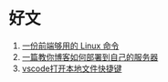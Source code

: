 # 好文


1. [一份前端够用的 Linux 命令](https://github.com/mqyqingfeng/Blog/issues/239)
2. [一篇教你博客如何部署到自己的服务器](https://github.com/mqyqingfeng/Blog/issues/243)
3. [vscode打开本地文件快捷键](https://blog.csdn.net/zxcasd11/article/details/115187984)